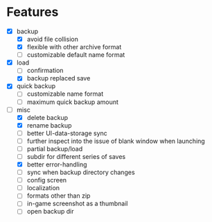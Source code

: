 # Features
- [x] backup
  - [x] avoid file collision
  - [x] flexible with other archive format
  - [ ] customizable default name format
- [x] load
  - [ ] confirmation
  - [x] backup replaced save
- [x] quick backup
  - [ ] customizable name format
  - [ ] maximum quick backup amount
- [ ] misc
  - [x] delete backup
  - [x] rename backup
  - [ ] better UI-data-storage sync
  - [ ] further inspect into the issue of blank window when launching
  - [ ] partial backup/load
  - [ ] subdir for different series of saves
  - [x] better error-handling
  - [ ] sync when backup directory changes
  - [ ] config screen
  - [ ] localization
  - [ ] formats other than zip
  - [ ] in-game screenshot as a thumbnail
  - [ ] open backup dir